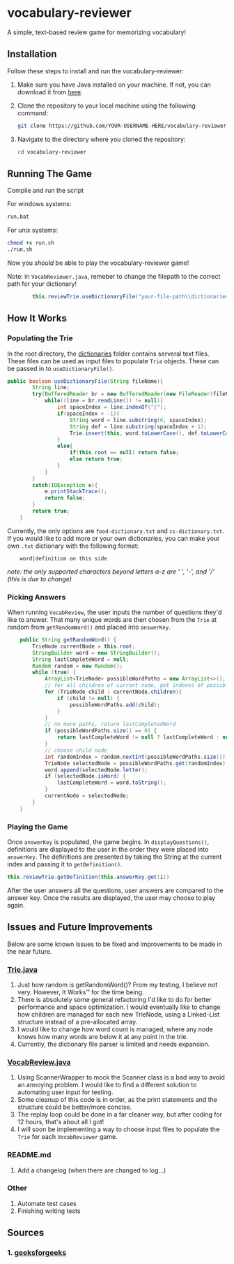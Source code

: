 # vocabulary-reviewer

A simple, text-based review game for memorizing vocabulary!

## Installation

Follow these steps to install and run the vocabulary-reviewer:

1. Make sure you have Java installed on your machine. If not, you can download it from [here](https://www.oracle.com/java/technologies/javase-jdk11-downloads.html).

2. Clone the repository to your local machine using the following command:

    ```bash
    git clone https://github.com/YOUR-USERNAME-HERE/vocabulary-reviewer.git
    ```

3. Navigate to the directory where you cloned the repository:

    ```bash
    cd vocabulary-reviewer
    ```

## Running The Game

Compile and run the script

For windows systems:

```bash
run.bat
 ```

For unix systems:

```bash
chmod +x run.sh
./run.sh
```

Now you *should* be able to play the vocabulary-reviewer game!

Note: in  `VocabReviewer.java`, remeber to change the filepath to the correct path for your dictionary!

```java
        this.reviewTrie.useDictionaryFile("your-file-path\\dictionaries\\cs-dictionary.txt");
```

## How It Works

### Populating the Trie

In the root directory, the [dictionaries](./dictionaries/) folder contains serveral text files. These files can be used as input files to populate `Trie` objects. These can be passed in to `useDictionaryFile()`.

```java
public boolean useDictionaryFile(String fileName){
        String line;
        try(BufferedReader br = new BufferedReader(new FileReader(fileName))){
            while((line = br.readLine()) != null){
                int spaceIndex = line.indexOf("|");
                if(spaceIndex > -1){
                    String word = line.substring(0, spaceIndex);
                    String def = line.substring(spaceIndex + 1);
                    Trie.insert(this, word.toLowerCase(), def.toLowerCase());
                }
                else{
                    if(this.root == null) return false;
                    else return true;
                }
            }
        }
        catch(IOException e){
            e.printStackTrace();
            return false;
        }
        return true;
    }
```

Currently, the only options are `food-dictionary.txt` and `cs-dictionary.txt`. If you would like to add more or your own dictionaries, you can make your own `.txt` dictionary with the following format:

```plaintext
    word|definition on this side
```

*note: the only supported characters beyond letters a-z are ' ', '-', and '/' (this is due to change)*

### Picking Answers

When running `VocabReview`, the user inputs the number of questions they'd like to answer. That many unique words are then chosen from the `Trie` at random from `getRandomWord()` and placed into `answerKey`.

```java
    public String getRandomWord() {
        TrieNode currentNode = this.root;
        StringBuilder word = new StringBuilder();
        String lastCompleteWord = null;
        Random random = new Random();
        while (true) {
            ArrayList<TrieNode> possibleWordPaths = new ArrayList<>();
            // for all children of current node, get indexes of possible paths
            for (TrieNode child : currentNode.children){
                if (child != null) {
                    possibleWordPaths.add(child);
                } 
            }
            // no more paths, return lastCompletedWord
            if (possibleWordPaths.size() == 0) {
                return lastCompleteWord != null ? lastCompleteWord : null;
            }  
            // choose child node
            int randomIndex = random.nextInt(possibleWordPaths.size());
            TrieNode selectedNode = possibleWordPaths.get(randomIndex);
            word.append(selectedNode.letter);
            if (selectedNode.isWord) {
                lastCompleteWord = word.toString();
            }
            currentNode = selectedNode;
        }
    }
```

### Playing the Game

Once `answerKey` is populated, the game begins. In `displayQuestions()`, definitions are displayed to the user in the order they were placed into `answerKey`. The definitions are presented by taking the String at the current index and passing it to `getDefinition()`.

```java
this.reviewTrie.getDefinition(this.answerKey.get(i))
```

After the user answers all the questions, user answers are compared to the answer key. Once the results are displayed, the user may choose to play again.

## Issues and Future Improvements

Below are some known issues to be fixed and improvements to be made in the near future.

### [Trie.java](./src/main/java/heykile/wordgame/Trie.java)

   1. Just how random is getRandomWord()? From my testing, I believe not very. However, It Works&trade; for the time being.
   2. There is absolutely some general refactoring I'd like to do for better performance and space optimization. I would eventually like to change how children are managed for each new TrieNode, using a Linked-List structure instead of a pre-allocated array.
   3. I would like to change how word count is managed, where any node knows how many words are below it at any point in the trie.
   4. Currently, the dictionary file parser is limited and needs expansion.

### [VocabReview.java](./src/main/java/heykile/wordgame/VocabReviewer.java)

   1. Using ScannerWrapper to mock the Scanner class is a bad way to avoid an annoying problem. I would like to find a different solution to automating user input for testing.
   2. Some cleanup of this code is in order, as the print statements and the structure could be better/more concise.
   3. The replay loop could be done in a far cleaner way, but after coding for 12 hours, that's about all I got!
   4. I will soon be implementing a way to choose input files to populate the `Trie` for each `VocabReviewer` game.

### README.md

   1. Add a changelog (when there are changed to log...)

### Other

   1. Automate test cases
   2. Finishing writing tests

## Sources

### 1. [geeksforgeeks](https://www.geeksforgeeks.org/introduction-to-trie-data-structure-and-algorithm-tutorials/)
